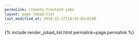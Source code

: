 ```yaml
---
permalink: /remote-frontend-jobs
layout: page-jobad-list
last_modified_at: 2018-12-27T18:45:01+0100
---
```

{% include render_jobad_list.html permalink=page.permalink %}
